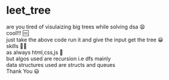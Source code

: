 # leet_tree
are you tired of visulaizing big trees while solving dsa 😫 <br>
cool!!! 🆒 <br>
just take the above code run it and give the input get the tree 😀 <br>
skills 👨‍🎓 <br>
as always html,css,js 🙂 <br>
but algos used are recursion i.e dfs mainly<br>
data structures used are structs and queues  <br>
Thank You 😃
